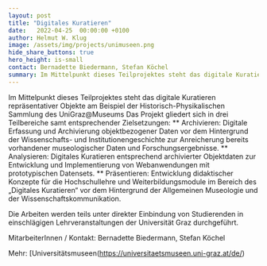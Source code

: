 ```yaml
---
layout: post
title: "Digitales Kuratieren"
date:   2022-04-25  00:00:00 +0100
author: Helmut W. Klug
image: /assets/img/projects/unimuseen.png
hide_share_buttons: true
hero_height: is-small
contact: Bernadette Biedermann, Stefan Köchel
summary: Im Mittelpunkt dieses Teilprojektes steht das digitale Kuratieren repräsentativer Objekte am Beispiel der Historisch-Physikalischen Sammlung des UniGraz@Museums. 
---
```


Im Mittelpunkt dieses Teilprojektes steht das digitale Kuratieren repräsentativer Objekte am Beispiel der Historisch-Physikalischen Sammlung des UniGraz@Museums Das Projekt gliedert sich in drei Teilbereiche samt entsprechender Zielsetzungen:
** Archivieren: Digitale Erfassung und Archivierung objektbezogener Daten vor dem Hintergrund der Wissenschafts- und Institutionengeschichte zur Anreicherung bereits vorhandener museologischer Daten und Forschungsergebnisse.
** Analysieren: Digitales Kuratieren entsprechend archivierter Objektdaten zur Entwicklung und Implementierung von Webanwendungen mit prototypischen Datensets. 
** Präsentieren: Entwicklung didaktischer Konzepte für die Hochschullehre und Weiterbildungsmodule im Bereich des „Digitales Kuratieren“ vor dem Hintergrund der Allgemeinen Museologie und der Wissenschaftskommunikation. 

Die Arbeiten werden teils unter direkter Einbindung von Studierenden in einschlägigen Lehrveranstaltungen der Universität Graz durchgeführt.

MitarbeiterInnen / Kontakt: Bernadette Biedermann, Stefan Köchel

Mehr: [Universitätsmuseen(https://universitaetsmuseen.uni-graz.at/de/)

